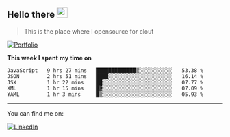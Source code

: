 <h2>Hello there <img src="https://camo.githubusercontent.com/2019d90b5d6b109833b6e130852e36fce013bb14/68747470733a2f2f63756c746f667468657061727479706172726f742e636f6d2f706172726f74732f68642f6c6170746f705f706172726f742e676966" width="25px"></h2>

>This is the place where I opensource for clout

[![Portfolio](https://img.shields.io/badge/web-portfolio-black)](https://izqalan.github.io/?utm_source=github&utm_medium=social&utm_campaign=portfolio)

**This week I spent my time on**
<!--START_SECTION:waka-->
```text
JavaScript   9 hrs 27 mins   █████████████▒░░░░░░░░░░░   53.38 % 
JSON         2 hrs 51 mins   ████░░░░░░░░░░░░░░░░░░░░░   16.14 % 
JSX          1 hr 22 mins    ██░░░░░░░░░░░░░░░░░░░░░░░   07.77 % 
XML          1 hr 15 mins    █▓░░░░░░░░░░░░░░░░░░░░░░░   07.09 % 
YAML         1 hr 3 mins     █▒░░░░░░░░░░░░░░░░░░░░░░░   05.93 % 
```
<!--END_SECTION:waka-->
___

You can find me on:

[![LinkedIn](https://img.omvr.io/linkedin.svg)](https://www.linkedin.com/in/izqalan/)
